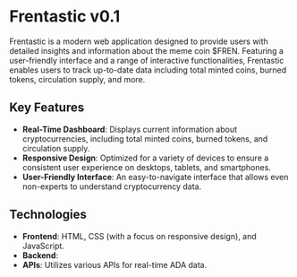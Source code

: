 # Frentastic v0.1

Frentastic is a modern web application designed to provide users with detailed insights and information about the meme coin $FREN. Featuring a user-friendly interface and a range of interactive functionalities, Frentastic enables users to track up-to-date data including total minted coins, burned tokens, circulation supply, and more.

## Key Features

- **Real-Time Dashboard**: Displays current information about cryptocurrencies, including total minted coins, burned tokens, and circulation supply.
- **Responsive Design**: Optimized for a variety of devices to ensure a consistent user experience on desktops, tablets, and smartphones.
- **User-Friendly Interface**: An easy-to-navigate interface that allows even non-experts to understand cryptocurrency data.

## Technologies

- **Frontend**: HTML, CSS (with a focus on responsive design), and JavaScript.
- **Backend**:
- **APIs**: Utilizes various APIs for real-time ADA data.
